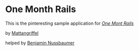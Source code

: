# One Month Rails

This is the pinteresting sample application for
[*One Mont Rails*](http://onemonthrails.com)

by [Mattangriffel](http://mattngriffel.com)

helped by [Benjamin Nussbaumer](https://www.facebook.com/benjamin.nussbaumer.35)